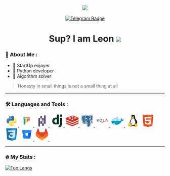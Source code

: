 <div id="header" align="center">
  <img src="https://media.giphy.com/media/Dh5q0sShxgp13DwrvG/giphy.gif" width="300"/>
</div>
<p></p>
<div id="badges" align="center">
  <a href="https://t.me/https://t.me/fdf11"><img src="https://img.shields.io/badge/Telegram-blue?style=for-the-badge&logo=telegram&logoColor=white&link=https%3A%2F%2Ft.me%2Ffdf11" alt="Telegram Badge"/></a>
</div>

<h1 align="center">
  Sup? I am Leon
  <img src="https://media.giphy.com/media/hvRJCLFzcasrR4ia7z/giphy.gif" width="30px"/>
</h1>


### 👾 About Me :
- 🦑 StartUp enjoyer
- 🐍 Python developer
- 🎯 Algorithm solver
> Honesty in small things is not a small thing at all
___
### :hammer_and_wrench: Languages and Tools :
<div>
  <a href="https://www.python.org"><img src="https://raw.githubusercontent.com/devicons/devicon/55609aa5bd817ff167afce0d965585c92040787a/icons/python/python-original.svg" title="python" alt="python" width="40" height="40"/>&nbsp;</a>
  <a href="https://docs.pytest.org/en/7.4.x/"><img src="https://raw.githubusercontent.com/devicons/devicon/55609aa5bd817ff167afce0d965585c92040787a/icons/pytest/pytest-original.svg" title="pytest" alt="pytest" width="40" height="40"/>&nbsp;</a>
  <a href="https://pandas.pydata.org"><img src="https://raw.githubusercontent.com/devicons/devicon/55609aa5bd817ff167afce0d965585c92040787a/icons/pandas/pandas-original.svg" title="pandas" alt="pandas" width="40" height="40"/>&nbsp;</a>
    <a href="https://www.djangoproject.com"><img src="https://raw.githubusercontent.com/devicons/devicon/55609aa5bd817ff167afce0d965585c92040787a/icons/django/django-plain.svg" title="django" alt="django" width="40" height="40"/>&nbsp;</a>
    <a href="https://redis.io"><img src="https://raw.githubusercontent.com/devicons/devicon/55609aa5bd817ff167afce0d965585c92040787a/icons/redis/redis-plain.svg" title="redis" alt="redis" width="40" height="40"/>&nbsp;</a>
    <a href="https://www.postgresql.org"><img src="https://raw.githubusercontent.com/devicons/devicon/55609aa5bd817ff167afce0d965585c92040787a/icons/postgresql/postgresql-plain.svg" title="postgresql" alt="postgresql" width="40" height="40"/>&nbsp;</a>
    <a href="https://www.sqlalchemy.org"><img src="https://raw.githubusercontent.com/devicons/devicon/55609aa5bd817ff167afce0d965585c92040787a/icons/sqlalchemy/sqlalchemy-original.svg" title="sqlalchemy" alt="sqlalchemy" width="40" height="40"/>&nbsp;</a>
    <a href="https://www.docker.com"><img src="https://raw.githubusercontent.com/devicons/devicon/55609aa5bd817ff167afce0d965585c92040787a/icons/docker/docker-plain.svg" title="docker" alt="docker" width="40" height="40"/>&nbsp;</a>
    <img src="https://raw.githubusercontent.com/devicons/devicon/55609aa5bd817ff167afce0d965585c92040787a/icons/linux/linux-original.svg" title="linux" alt="linux" width="40" height="40"/>&nbsp;
    <img src="https://raw.githubusercontent.com/devicons/devicon/55609aa5bd817ff167afce0d965585c92040787a/icons/html5/html5-original.svg" title="html5" alt="html5" width="40" height="40"/>&nbsp;
    <img src="https://raw.githubusercontent.com/devicons/devicon/55609aa5bd817ff167afce0d965585c92040787a/icons/css3/css3-original.svg" title="css3" alt="css3" width="40" height="40"/>&nbsp;
    <a href="https://bitbucket.org"><img src="https://raw.githubusercontent.com/devicons/devicon/55609aa5bd817ff167afce0d965585c92040787a/icons/bitbucket/bitbucket-original.svg" title="bitbucket" alt="bitbucket" width="40" height="40"/>&nbsp;</a>
    <a href="https://about.gitlab.com"><img src="https://raw.githubusercontent.com/devicons/devicon/55609aa5bd817ff167afce0d965585c92040787a/icons/gitlab/gitlab-original.svg" title="gitlab" alt="gitlab" width="40" height="40"/>&nbsp;</a>
</div>

____

### :fire: My Stats :
[![Top Langs](https://github-readme-stats.vercel.app/api/top-langs/?username=it-tr1p&layout=compact&theme=vision-friendly-dark)](https://github.com/anuraghazra/github-readme-stats)










